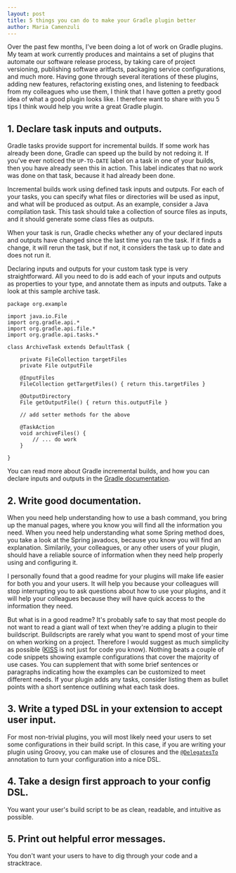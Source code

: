 ```yaml
---
layout: post
title: 5 things you can do to make your Gradle plugin better
author: Maria Camenzuli
---
```


Over the past few months, I've been doing a lot of work on Gradle plugins. My team at work currently produces and maintains a set of plugins that automate our software release process, by taking care of project versioning, publishing software aritfacts, packaging service configurations, and much more. Having gone through several iterations of these plugins, adding new features, refactoring existing ones, and listening to feedback from my colleagues who use them, I think that I have gotten a pretty good idea of what a good plugin looks like. I therefore want to share with you 5 tips I think would help you write a great Gradle plugin.

## 1. Declare task inputs and outputs.
Gradle tasks provide support for incremental builds. If some work has already been done, Gradle can speed up the build by not redoing it. If you've ever noticed the `UP-TO-DATE` label on a task in one of your builds, then you have already seen this in action. This label indicates that no work was done on that task, because it had already been done.

Incremental builds work using defined task inputs and outputs. For each of your tasks, you can specify what files or directories will be used as input, and what will be produced as output. As an example, consider a Java compilation task. This task should take a collection of source files as inputs, and it should generate some class files as outputs.

When your task is run, Gradle checks whether any of your declared inputs and outputs have changed since the last time you ran the task. If it finds a change, it will rerun the task, but if not, it considers the task up to date and does not run it.

Declaring inputs and outputs for your custom task type is very straightforward. All you need to do is add each of your inputs and outputs as properties to your type, and annotate them as inputs and outputs. Take a look at this sample archive task.

```
package org.example

import java.io.File
import org.gradle.api.*
import org.gradle.api.file.*
import org.gradle.api.tasks.*

class ArchiveTask extends DefaultTask {

    private FileCollection targetFiles
    private File outputFile

    @InputFiles
    FileCollection getTargetFiles() { return this.targetFiles }

    @OutputDirectory
    File getOutputFile() { return this.outputFile }

    // add setter methods for the above

    @TaskAction
    void archiveFiles() {
        // ... do work
    }

}
```

You can read more about Gradle incremental builds, and how you can declare inputs and outputs in the [Gradle documentation](https://docs.gradle.org/current/userguide/more_about_tasks.html#sec:up_to_date_checks).

## 2. Write good documentation.
When you need help understanding how to use a bash command, you bring up the manual pages, where you know you will find all the information you need. When you need help understanding what some Spring method does, you take a look at the Spring javadocs, because you know you will find an explanation. Similarily, your colleagues, or any other users of your plugin, should have a reliable source of information when they need help properly using and configuring it.

I personally found that a good readme for your plugins will make life easier for both you and your users. It will help you because your colleagues will stop interrupting you to ask questions about how to use your plugins, and it will help your colleagues because they will have quick access to the information they need.

But what is in a good readme? It's probably safe to say that most people do not want to read a giant wall of text when they're adding a plugin to their buildscript. Buildscripts are rarely what you want to spend most of your time on when working on a project. Therefore I would suggest as much simplicity as possible ([KISS](https://www.wikiwand.com/en/KISS_principle) is not just for code you know). Nothing beats a couple of code snippets showing example configurations that cover the majority of use cases. You can supplement that with some brief sentences or paragraphs indicating how the examples can be customized to meet different needs. If your plugin adds any tasks, consider listing them as bullet points with a short sentence outlining what each task does.

## 3. Write a typed DSL in your extension to accept user input.
For most non-trivial plugins, you will most likely need your users to set some configurations in their build script. In this case, if you are writing your plugin using Groovy, you can make use of closures and the [`@DelegatesTo`](http://docs.groovy-lang.org/docs/latest/html/documentation/core-domain-specific-languages.html#section-delegatesto) annotation to turn your configuration into a nice DSL.

## 4. Take a design first approach to your config DSL.
You want your user's build script to be as clean, readable, and intuitive as possible.

## 5. Print out helpful error messages.
You don't want your users to have to dig through your code and a stracktrace.
